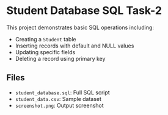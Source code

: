 
# Student Database SQL Task-2

This project demonstrates basic SQL operations including:

- Creating a `Student` table
- Inserting records with default and NULL values
- Updating specific fields
- Deleting a record using primary key

## Files
- `student_database.sql`: Full SQL script
- `student_data.csv`: Sample dataset
- `screenshot.png`: Output screenshot
